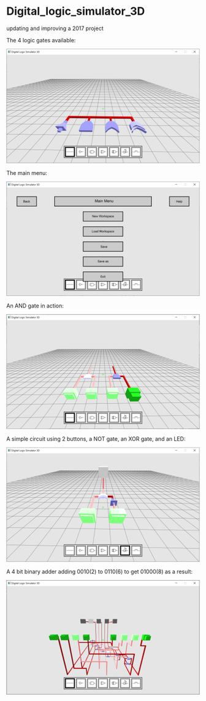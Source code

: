 # Digital_logic_simulator_3D
updating and improving a 2017 project

The 4 logic gates available:

![image 1](/readme_images/gates.png)

The main menu:

![image 2](/readme_images/main_menu.png)

An AND gate in action:

![image 3](/readme_images/and_gate.png)

A simple circuit using 2 buttons, a NOT gate, an XOR gate, and an LED:

![image 4](/readme_images/simple_circuit.png)

A 4 bit binary adder adding 0010(2) to 0110(6) to get 01000(8) as a result:

![image 5](/readme_images/binary_adder.png)
